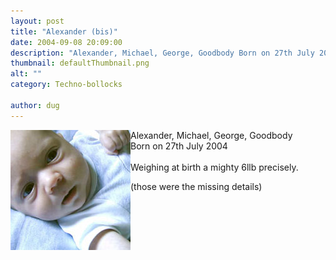 ```yaml
---
layout: post
title: "Alexander (bis)"
date: 2004-09-08 20:09:00
description: "Alexander, Michael, George, Goodbody Born on 27th July 2004 Weighing at birth a mighty 6llb precisely. (those were the missing details)&#8230;"
thumbnail: defaultThumbnail.png
alt: ""
category: Techno-bollocks

author: dug
---
```


<p><a href="http://www.donkeyontheedge.com/i/Alexander_Goodbody.jpg"><img src="/assets/i/Alexander_Goodbody_tn.jpg" alt="Wee Alex" height="192" width="192" class="left" style="float:left" /></a>Alexander, Michael, George, Goodbody<br />
Born on 27th July 2004<br /><br />
Weighing at birth a mighty 6llb precisely.</p>

<p>(those were the missing details)</p>

<p><br clear="all" /></p>
